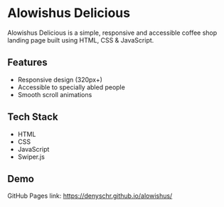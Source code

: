 # Alowishus Delicious

Alowishus Delicious is a simple, responsive and accessible coffee shop landing page built using HTML, CSS & JavaScript.

## Features

- Responsive design (320px+)
- Accessible to specially abled people
- Smooth scroll animations

## Tech Stack

- HTML
- CSS
- JavaScript
- Swiper.js

## Demo

GitHub Pages link: https://denyschr.github.io/alowishus/
